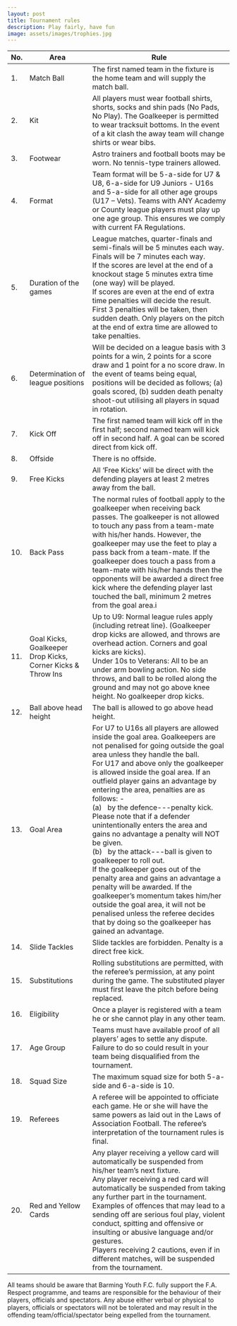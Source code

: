 ```yaml
---
layout: post
title: Tournament rules
description: Play fairly, have fun
image: assets/images/trophies.jpg
---
```




|No.  |  Area | Rule  |
|-----|-------|-------|
|1.|Match Ball|The first named team in the fixture is the home team and will supply the match ball.|
|2.|Kit|All players must wear football shirts, shorts, socks and shin pads (No Pads, No Play). The Goalkeeper is permitted to wear tracksuit bottoms. In the event of a kit clash the away team will change shirts or wear bibs.|
|3.|Footwear|Astro trainers and football boots may be worn. No tennis-type trainers allowed.|
|4.|Format|Team format will be 5-a-side for U7 & U8, 6-a-side for U9 Juniors - U16s and 5-a-side for all other age groups (U17 – Vets). Teams with ANY Academy or County league players must play up one age group. This ensures we comply with current FA Regulations.|
|5.|Duration of the games|League matches, quarter-finals and semi-finals will be 5 minutes each way. Finals will be 7 minutes each way.<br />If the scores are level at the end of a knockout stage 5 minutes extra time (one way) will be played.<br />If scores are even at the end of extra time penalties will decide the result. First 3 penalties will be taken, then sudden death. Only players on the pitch at the end of extra time are allowed to take penalties.|
|6.|Determination of league positions|Will be decided on a league basis with 3 points for a win, 2 points for a score draw and 1 point for a no score draw. In the event of teams being equal, positions will be decided as follows; (a)  goals scored, (b) sudden death penalty shoot-out utilising all players in squad in rotation.|
|7.|Kick Off|The first named team will kick off in the first half; second named team will kick off in second half. A goal can be scored direct from kick off.|
|8.|Offside|There is no offside.|
|9.|Free Kicks|All ‘Free Kicks’ will be direct with the defending players at least 2 metres away from the ball.|
|10.|Back Pass|The normal rules of football apply to the goalkeeper when receiving back passes. The goalkeeper is not allowed to touch any pass from a team-mate with his/her hands.  However, the goalkeeper may use the feet to play a pass back from a team-mate. If the goalkeeper does touch a pass from a team-mate with his/her hands then the opponents will be awarded a direct free kick where the defending player last touched the ball, minimum 2 metres from the goal area.i|
|11.|Goal Kicks, Goalkeeper Drop Kicks, Corner Kicks & Throw Ins|Up to U9: Normal league rules apply (including retreat line). (Goalkeeper drop kicks are allowed, and throws are overhead action. Corners and goal kicks are kicks).<br />Under 10s to Veterans: All to be an under arm bowling action. No side throws, and ball to be rolled along the ground and may not go above knee height. No goalkeeper drop kicks.|
|12.|Ball above head height|The ball is allowed to go above head height.|
|13.|Goal Area|For U7 to U16s all players are allowed inside the goal area. Goalkeepers are not penalised for going outside the goal area unless they handle the ball.<br />For U17 and above only the goalkeeper is allowed inside the goal area. If an outfield player gains an advantage by entering the area, penalties are as follows: -<br />(a)   by the defence---penalty kick. Please note that if a defender unintentionally enters the area and gains no advantage a penalty will NOT be given.<br />(b)   by the attack---ball is given to goalkeeper to roll out.<br />If the goalkeeper goes out of the penalty area and gains an advantage a penalty will be awarded. If the goalkeeper’s momentum takes him/her outside the goal area, it will not be penalised unless the referee decides that by doing so the goalkeeper has gained an advantage.|
|14.|Slide Tackles|Slide tackles are forbidden. Penalty is a direct free kick.|
|15.|Substitutions|Rolling substitutions are permitted, with the referee’s permission, at any point during the game. The substituted player must first leave the pitch before being replaced.|
|16.|Eligibility|Once a player is registered with a team he or she cannot play in any other team.|
|17.|Age Group|Teams must have available proof of all players’ ages to settle any dispute. Failure to do so could result in your team being disqualified from the tournament.|
|18.|Squad Size|The maximum squad size for both 5-a-side and 6-a-side is 10.|
|19.|Referees|A referee will be appointed to officiate each game. He or she will have the same powers as laid out in the Laws of Association Football. The referee’s interpretation of the tournament rules is final.|
|20.|Red and Yellow Cards|Any player receiving a yellow card will automatically be suspended from his/her team’s next fixture.<br />Any player receiving a red card will automatically be suspended from taking any further part in the tournament. Examples of offences that may lead to a sending off are serious foul play, violent conduct, spitting and offensive or insulting or abusive language and/or gestures.<br />Players receiving 2 cautions, even if in different matches, will be suspended from the tournament.|


All teams should be aware that Barming Youth F.C. fully support the F.A. Respect programme, and teams are responsible for the behaviour of their players, officials and spectators. Any abuse either verbal or physical to players, officials or spectators will not be tolerated and may result in the offending team/official/spectator being expelled from the tournament.


